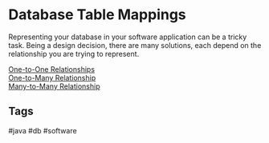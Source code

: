 # Database Table Mappings

Representing your database in your software application can be a tricky task. Being a design decision, there are many solutions, each depend on the relationship you are trying to represent.  

[One-to-One Relationships](../202403180412)  
[One-to-Many Relationship](../202403180409)  
[Many-to-Many Relationship](../202403180401)  

## Tags
#java #db #software
